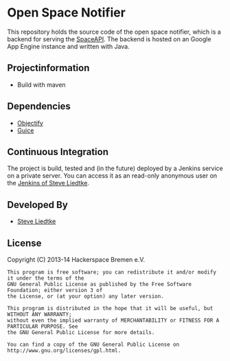 Open Space Notifier
============================

This repository holds the source code of the open space notifier, which is a backend for serving the [SpaceAPI](http://spaceapi.net). The backend is hosted on an Google App Engine instance and written with Java. 


Projectinformation
------------------

- Build with maven

Dependencies
------------

- [Objectify](https://code.google.com/p/objectify-appengine) 
- [Guice](https://code.google.com/p/google-guice)

Continuous Integration
----------------------

The project is build, tested and (in the future) deployed by a Jenkins service on a private server. You can access it as an 
read-only anonymous user on the [Jenkins of Steve Liedtke](http://tools.steveliedtke.de/jenkins/view/Hackerspace%20Projekte).

Developed By
------------

* [Steve Liedtke](https://github.com/dragondagda)


License
-------

  Copyright (C) 2013-14 Hackerspace Bremen e.V.
  
	This program is free software; you can redistribute it and/or modify it under the terms of the 
	GNU General Public License as published by the Free Software Foundation; either version 3 of 
	the License, or (at your option) any later version.
	
	This program is distributed in the hope that it will be useful, but WITHOUT ANY WARRANTY; 
	without even the implied warranty of MERCHANTABILITY or FITNESS FOR A PARTICULAR PURPOSE. See 
	the GNU General Public License for more details.
	
	You can find a copy of the GNU General Public License on http://www.gnu.org/licenses/gpl.html.
